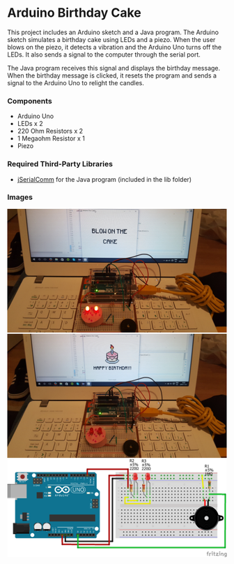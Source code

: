 # Arduino Birthday Cake

This project includes an Arduino sketch and a Java program. The Arduino sketch simulates a birthday cake using
LEDs and a piezo. When the user blows on the piezo, it detects a vibration and the Arduino Uno turns off the LEDs.
It also sends a signal to the computer through the serial port.

The Java program receives this signal and displays the birthday message. When the birthday message is clicked, it 
resets the program and sends a signal to the Arduino Uno to relight the candles.

### Components
- Arduino Uno
- LEDs x 2
- 220 Ohm Resistors x 2
- 1 Megaohm Resistor x 1
- Piezo

### Required Third-Party Libraries
- [jSerialComm](http://fazecast.github.io/jSerialComm/) for the Java program (included in the lib folder)

### Images

<img src=https://github.com/cmjten/arduino-birthday-cake/blob/master/setup_images/arduino_birthday_cake_setup_lit.png width=600/>

<img src=https://github.com/cmjten/arduino-birthday-cake/blob/master/setup_images/arduino_birthday_cake_setup_unlit.png width=600/>

<img src=https://github.com/cmjten/arduino-birthday-cake/blob/master/setup_images/arduino_birthday_cake_breadboard.png width=600/>
